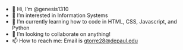 - 👋 Hi, I’m @genesis1310
- 👀 I’m interested in Information Systems
- 🌱 I’m currently learning how to code in HTML, CSS, Javascript, and Python
- 💞️ I’m looking to collaborate on anything!
- 📫 How to reach me: Email is gtorre28@depaul.edu

<!---
genesis1310/genesis1310 is a ✨ special ✨ repository because its `README.md` (this file) appears on your GitHub profile.
You can click the Preview link to take a look at your changes.
--->
